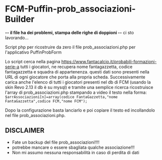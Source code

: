 # FCM-Puffin-prob_associazioni-Builder

**-- il file ha dei problemi, stampa delle righe di doppioni --**
ci sto lavorando...

Script php per ricostruire da zero il file prob_associazioni.php per l'applicativo PuffinProbForm

Lo script cerca nella pagina https://www.fantacalcio.it/probabili-formazioni-serie-a tutti i giocatori, ne recupera nome fantagazzetta, codice fantagazzetta e squadra di appartenenza. questi dati sono presenti nella URL di ogni giocatore che porta alla propria scheda.
Successivamente carica anche l'elenco di tutti i giocatori presenti nel db di FCM (usando la skin Revo 2.13 il db è su mysql) e tramite una semplice ricerca ricostruisce l'array di prob_associazioni.php stampando a video il testo nella forma: `$arrAssociazioni[n]=array(codice FantaGazzetta,"nome FantaGazzetta",codice FCM,"nome FCM");`

Dopo la configurazione basta lanciarlo e poi copiare il testo ed incollandolo nel file prob_associazioni.php.

## DISCLAIMER

 - Fate un backup del file prob_associazioni!!!!
 - potrebbe mancare o essere sbagliata qualche associazione!!!
 - Non mi assumo nessuna responsabilità in caso di perdita di dati
